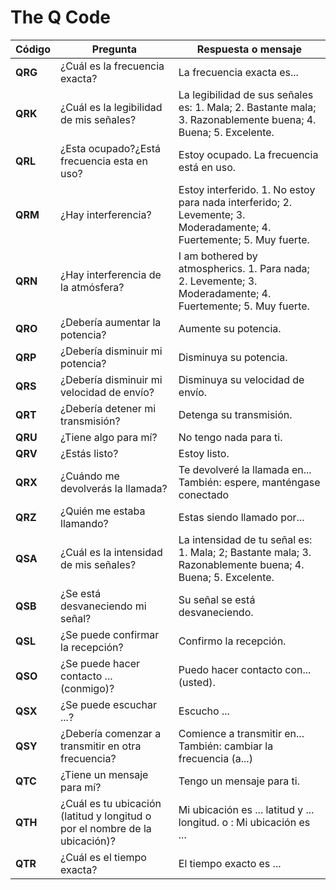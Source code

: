# The Q Code

| Código  | Pregunta                                                                    | Respuesta o mensaje                                                                                                  |
| ------- | --------------------------------------------------------------------------- | -------------------------------------------------------------------------------------------------------------------- |
| **QRG** | ¿Cuál es la frecuencia exacta?                                              | La frecuencia exacta es...                                                                                           |
| **QRK** | ¿Cuál es la legibilidad de mis señales?                                     | La legibilidad de sus señales es: 1. Mala; 2. Bastante mala; 3. Razonablemente buena; 4. Buena; 5. Excelente.        |
| **QRL** | ¿Esta ocupado?¿Está frecuencia esta en uso?                                 | Estoy ocupado. La frecuencia está en uso.                                                                            |
| **QRM** | ¿Hay interferencia?                                                         | Estoy interferido. 1. No estoy para nada interferido; 2. Levemente; 3. Moderadamente; 4. Fuertemente; 5. Muy fuerte. |
| **QRN** | ¿Hay interferencia de la atmósfera?                                         | I am bothered by atmospherics. 1. Para nada; 2. Levemente; 3. Moderadamente; 4. Fuertemente; 5. Muy fuerte.          |
| **QRO** | ¿Debería aumentar la potencia?                                              | Aumente su potencia.                                                                                                 |
| **QRP** | ¿Debería disminuir mi potencia?                                             | Disminuya su potencia.                                                                                               |
| **QRS** | ¿Debería disminuir mi velocidad de envío?                                   | Disminuya su velocidad de envío.                                                                                     |
| **QRT** | ¿Debería detener mi transmisión?                                            | Detenga su transmisión.                                                                                              |
| **QRU** | ¿Tiene algo para mí?                                                        | No tengo nada para ti.                                                                                               |
| **QRV** | ¿Estás listo?                                                               | Estoy listo.                                                                                                         |
| **QRX** | ¿Cuándo me devolverás la llamada?                                           | Te devolveré la llamada en... También: espere, manténgase conectado                                                  |
| **QRZ** | ¿Quién me estaba llamando?                                                  | Estas siendo llamado por...                                                                                          |
| **QSA** | ¿Cuál es la intensidad de mis señales?                                      | La intensidad de tu señal es: 1. Mala; 2; Bastante mala; 3. Razonablemente buena; 4. Buena; 5. Excelente.            |
| **QSB** | ¿Se está desvaneciendo mi señal?                                            | Su señal se está desvaneciendo.                                                                                      |
| **QSL** | ¿Se puede confirmar la recepción?                                           | Confirmo la recepción.                                                                                               |
| **QSO** | ¿Se puede hacer contacto ... (conmigo)?                                     | Puedo hacer contacto con... (usted).                                                                                 |
| **QSX** | ¿Se puede escuchar ...?                                                     | Escucho ...                                                                                                          |
| **QSY** | ¿Debería comenzar a transmitir en otra frecuencia?                          | Comience a transmitir en... También: cambiar la frecuencia (a...)                                                    |
| **QTC** | ¿Tiene un mensaje para mí?                                                  | Tengo un mensaje para ti.                                                                                            |
| **QTH** | ¿Cuál es tu ubicación (latitud y longitud o por el nombre de la ubicación)? | Mi ubicación es ... latitud y ... longitud. o : Mi ubicación es ...                                                  |
| **QTR** | ¿Cuál es el tiempo exacta?                                                  | El tiempo exacto es ...                                                                                              |
